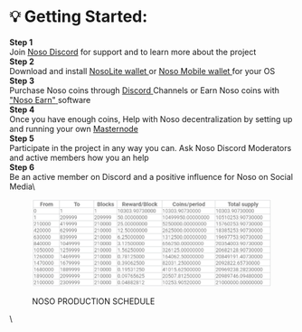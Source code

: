 # 💡 Getting Started:

**Step 1**\
Join [Noso Discord](https://discord.com/invite/wb9AHMp87X) for support and to learn more about the project\
**Step 2**\
Download and install [NosoLite wallet ](https://github.com/Noso-Project/NosoLite)or [Noso Mobile wallet ](https://github.com/Noso-Project/NosoWallet-Android)for your OS\
**Step 3**\
Purchase Noso coins through [Discord ](https://discord.com/invite/wb9AHMp87X)Channels or Earn Noso coins with ["Noso Earn"](broken-reference)[ ](broken-reference)software\
**Step 4**\
Once you have enough coins, Help with Noso decentralization by setting up and running your own [Masternode](../setup-a-node/earn-running-a-node.md)\
**Step 5**\
Participate in the project in any way you can. Ask Noso Discord Moderators and active members how you an help\
**Step 6**\
Be an active member on Discord and a positive influence for Noso on Social Media\


<figure><img src="../.gitbook/assets/productionschedule.png" alt=""><figcaption><p>NOSO PRODUCTION SCHEDULE</p></figcaption></figure>

\
